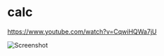 # calc
https://www.youtube.com/watch?v=CqwiHQWa7jU

![Screenshot](https://github.com/mustafauzun0/calc/blob/master/screenshots/calc.png)
